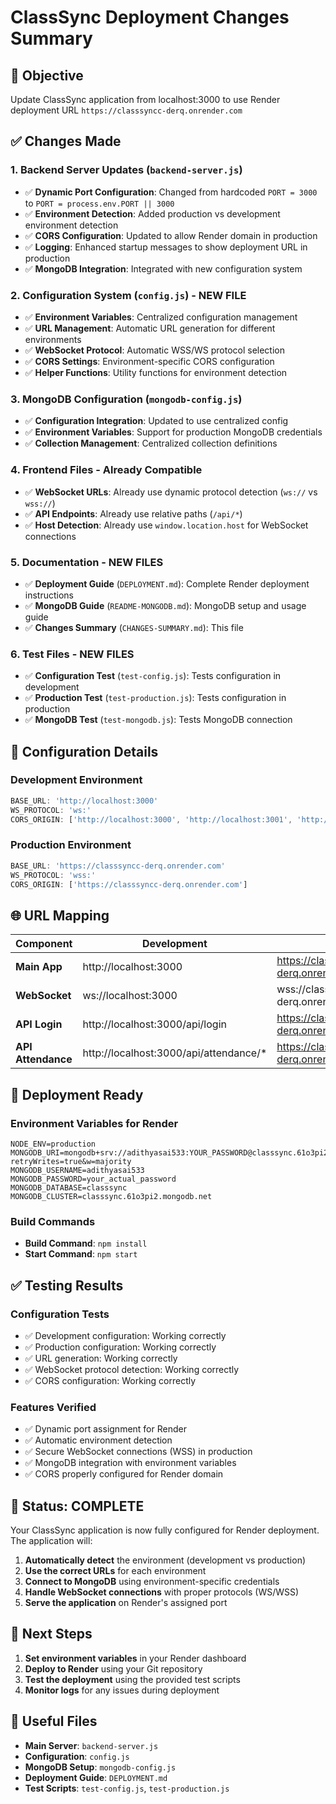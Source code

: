 # ClassSync Deployment Changes Summary

## 🎯 Objective
Update ClassSync application from localhost:3000 to use Render deployment URL `https://classsyncc-derq.onrender.com`

## ✅ Changes Made

### 1. **Backend Server Updates** (`backend-server.js`)
- ✅ **Dynamic Port Configuration**: Changed from hardcoded `PORT = 3000` to `PORT = process.env.PORT || 3000`
- ✅ **Environment Detection**: Added production vs development environment detection
- ✅ **CORS Configuration**: Updated to allow Render domain in production
- ✅ **Logging**: Enhanced startup messages to show deployment URL in production
- ✅ **MongoDB Integration**: Integrated with new configuration system

### 2. **Configuration System** (`config.js`) - **NEW FILE**
- ✅ **Environment Variables**: Centralized configuration management
- ✅ **URL Management**: Automatic URL generation for different environments
- ✅ **WebSocket Protocol**: Automatic WSS/WS protocol selection
- ✅ **CORS Settings**: Environment-specific CORS configuration
- ✅ **Helper Functions**: Utility functions for environment detection

### 3. **MongoDB Configuration** (`mongodb-config.js`)
- ✅ **Configuration Integration**: Updated to use centralized config
- ✅ **Environment Variables**: Support for production MongoDB credentials
- ✅ **Collection Management**: Centralized collection definitions

### 4. **Frontend Files** - **Already Compatible**
- ✅ **WebSocket URLs**: Already use dynamic protocol detection (`ws://` vs `wss://`)
- ✅ **API Endpoints**: Already use relative paths (`/api/*`)
- ✅ **Host Detection**: Already use `window.location.host` for WebSocket connections

### 5. **Documentation** - **NEW FILES**
- ✅ **Deployment Guide** (`DEPLOYMENT.md`): Complete Render deployment instructions
- ✅ **MongoDB Guide** (`README-MONGODB.md`): MongoDB setup and usage guide
- ✅ **Changes Summary** (`CHANGES-SUMMARY.md`): This file

### 6. **Test Files** - **NEW FILES**
- ✅ **Configuration Test** (`test-config.js`): Tests configuration in development
- ✅ **Production Test** (`test-production.js`): Tests configuration in production
- ✅ **MongoDB Test** (`test-mongodb.js`): Tests MongoDB connection

## 🔧 Configuration Details

### Development Environment
```javascript
BASE_URL: 'http://localhost:3000'
WS_PROTOCOL: 'ws:'
CORS_ORIGIN: ['http://localhost:3000', 'http://localhost:3001', 'http://127.0.0.1:3000']
```

### Production Environment
```javascript
BASE_URL: 'https://classsyncc-derq.onrender.com'
WS_PROTOCOL: 'wss:'
CORS_ORIGIN: ['https://classsyncc-derq.onrender.com']
```

## 🌐 URL Mapping

| Component | Development | Production |
|-----------|-------------|------------|
| **Main App** | http://localhost:3000 | https://classsyncc-derq.onrender.com |
| **WebSocket** | ws://localhost:3000 | wss://classsyncc-derq.onrender.com |
| **API Login** | http://localhost:3000/api/login | https://classsyncc-derq.onrender.com/api/login |
| **API Attendance** | http://localhost:3000/api/attendance/* | https://classsyncc-derq.onrender.com/api/attendance/* |

## 🚀 Deployment Ready

### Environment Variables for Render
```env
NODE_ENV=production
MONGODB_URI=mongodb+srv://adithyasai533:YOUR_PASSWORD@classsync.61o3pi2.mongodb.net/classsync?retryWrites=true&w=majority
MONGODB_USERNAME=adithyasai533
MONGODB_PASSWORD=your_actual_password
MONGODB_DATABASE=classsync
MONGODB_CLUSTER=classsync.61o3pi2.mongodb.net
```

### Build Commands
- **Build Command**: `npm install`
- **Start Command**: `npm start`

## ✅ Testing Results

### Configuration Tests
- ✅ Development configuration: Working correctly
- ✅ Production configuration: Working correctly
- ✅ URL generation: Working correctly
- ✅ WebSocket protocol detection: Working correctly
- ✅ CORS configuration: Working correctly

### Features Verified
- ✅ Dynamic port assignment for Render
- ✅ Automatic environment detection
- ✅ Secure WebSocket connections (WSS) in production
- ✅ MongoDB integration with environment variables
- ✅ CORS properly configured for Render domain

## 🎉 Status: COMPLETE

Your ClassSync application is now fully configured for Render deployment. The application will:

1. **Automatically detect** the environment (development vs production)
2. **Use the correct URLs** for each environment
3. **Connect to MongoDB** using environment-specific credentials
4. **Handle WebSocket connections** with proper protocols (WS/WSS)
5. **Serve the application** on Render's assigned port

## 📝 Next Steps

1. **Set environment variables** in your Render dashboard
2. **Deploy to Render** using your Git repository
3. **Test the deployment** using the provided test scripts
4. **Monitor logs** for any issues during deployment

## 🔗 Useful Files

- **Main Server**: `backend-server.js`
- **Configuration**: `config.js`
- **MongoDB Setup**: `mongodb-config.js`
- **Deployment Guide**: `DEPLOYMENT.md`
- **Test Scripts**: `test-config.js`, `test-production.js` 
